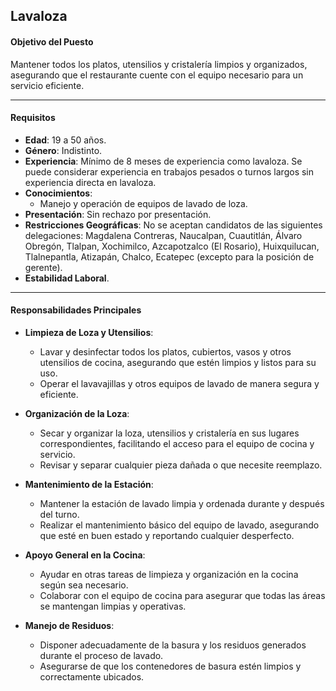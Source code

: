 ## Lavaloza

#### **Objetivo del Puesto**
Mantener todos los platos, utensilios y cristalería limpios y organizados, asegurando que el restaurante cuente con el equipo necesario para un servicio eficiente.

---

#### **Requisitos**

- **Edad**: 19 a 50 años.
- **Género**: Indistinto.
- **Experiencia**: Mínimo de 8 meses de experiencia como lavaloza. Se puede considerar experiencia en trabajos pesados o turnos largos sin experiencia directa en lavaloza.
- **Conocimientos**:
  - Manejo y operación de equipos de lavado de loza.
- **Presentación**: Sin rechazo por presentación.
- **Restricciones Geográficas**: No se aceptan candidatos de las siguientes delegaciones: Magdalena Contreras, Naucalpan, Cuautitlán, Álvaro Obregón, Tlalpan, Xochimilco, Azcapotzalco (El Rosario), Huixquilucan, Tlalnepantla, Atizapán, Chalco, Ecatepec (excepto para la posición de gerente).
- **Estabilidad Laboral**.

---

#### **Responsabilidades Principales**

- **Limpieza de Loza y Utensilios**:
  - Lavar y desinfectar todos los platos, cubiertos, vasos y otros utensilios de cocina, asegurando que estén limpios y listos para su uso.
  - Operar el lavavajillas y otros equipos de lavado de manera segura y eficiente.

- **Organización de la Loza**:
  - Secar y organizar la loza, utensilios y cristalería en sus lugares correspondientes, facilitando el acceso para el equipo de cocina y servicio.
  - Revisar y separar cualquier pieza dañada o que necesite reemplazo.

- **Mantenimiento de la Estación**:
  - Mantener la estación de lavado limpia y ordenada durante y después del turno.
  - Realizar el mantenimiento básico del equipo de lavado, asegurando que esté en buen estado y reportando cualquier desperfecto.

- **Apoyo General en la Cocina**:
  - Ayudar en otras tareas de limpieza y organización en la cocina según sea necesario.
  - Colaborar con el equipo de cocina para asegurar que todas las áreas se mantengan limpias y operativas.

- **Manejo de Residuos**:
  - Disponer adecuadamente de la basura y los residuos generados durante el proceso de lavado.
  - Asegurarse de que los contenedores de basura estén limpios y correctamente ubicados.
